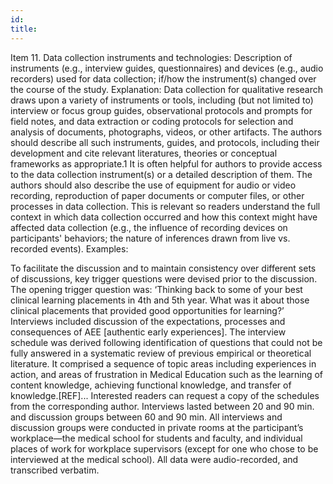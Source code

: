 ```yaml
---
id: 
title: 
---
```

Item 11. Data collection instruments and technologies: Description of instruments (e.g., interview guides, questionnaires) and devices (e.g., audio recorders) used for data collection; if/how the instrument(s) changed over the course of the study.
Explanation:
Data collection for qualitative research draws upon a variety of instruments or tools, including (but not limited to) interview or focus group guides, observational protocols and prompts for field notes, and data extraction or coding protocols for selection and analysis of documents, photographs, videos, or other artifacts. The authors should describe all such instruments, guides, and protocols, including their development and cite relevant literatures, theories or conceptual frameworks as appropriate.1 It is often helpful for authors to provide access to the data collection instrument(s) or a detailed description of them.
The authors should also describe the use of equipment for audio or video recording, reproduction of paper documents or computer files, or other processes in data collection. This is relevant so readers understand the full context in which data collection occurred and how this context might have affected data collection (e.g., the influence of recording devices on participants' behaviors; the nature of inferences drawn from live vs. recorded events).
Examples:

To facilitate the discussion and to maintain consistency over different sets of discussions, key trigger questions were devised prior to the discussion. The opening trigger question was: ‘Thinking back to some of your best clinical learning placements in 4th and 5th year. What was it about those clinical placements that provided good opportunities for learning?’ 
Interviews included discussion of the expectations, processes and consequences of AEE [authentic early experiences]. The interview schedule was derived following identification of questions that could not be fully answered in a systematic review of previous empirical or theoretical literature. It comprised a sequence of topic areas including experiences in action, and areas of frustration in Medical Education such as the learning of content knowledge, achieving functional knowledge, and transfer of knowledge.[REF]... Interested readers can request a copy of the schedules from the corresponding author. Interviews lasted between 20 and 90 min. and discussion groups between 60 and 90 min. All interviews and discussion groups were conducted in private rooms at the participant’s workplace—the medical school for students and faculty, and individual places of work for workplace supervisors (except for one who chose to be interviewed at the medical school). All data were audio-recorded, and transcribed verbatim.
